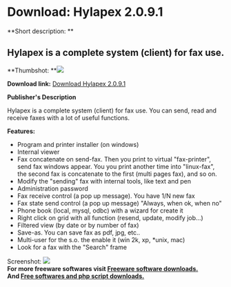 # Download: Hylapex 2.0.9.1

**Short description: **

## Hylapex is a complete system (client) for fax use.

  
**Thumbshot: **![](http://www.freewarefiles.com/screenshot/hylapex_md.gif)   
  
**Download link:** [Download Hylapex 2.0.9.1](http://freesoftwares.boysofts.com/Hylapex_program_21878.html)  
  

**Publisher's Description**  
  

Hylapex is a complete system (client) for fax use. You can send, read and
receive faxes with a lot of useful functions.

**Features:**

  * Program and printer installer (on windows) 
  * Internal viewer 
  * Fax concatenate on send-fax. Then you print to virtual "fax-printer", send fax windows appear. You you print another time into "linux-fax", the second fax is concatenate to the first (multi pages fax), and so on. 
  * Modify the "sending" fax with internal tools, like text and pen 
  * Administration password 
  * Fax receive control (a pop up message). You have 1/N new fax 
  * Fax state send control (a pop up message) "Always, when ok, when no" 
  * Phone book (local, mysql, odbc) with a wizard for create it 
  * Right click on grid with all function (resend, update, modify job...) 
  * Filtered view (by date or by number of fax) 
  * Save-as. You can save fax as pdf, jpg, etc.. 
  * Multi-user for the s.o. the enable it (win 2k, xp, *unix, mac) 
  * Look for a fax with the "Search" frame 

  
  
Screenshot: ![](http://www.freewarefiles.com/screenshot/hylapex.gif)  
**For more freeware softwares visit [Freeware software downloads.](http://freesoftwares.boysofts.com/)**   
**And [Free softwares and php script downloads.](http://www.boysofts.com/)**

